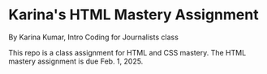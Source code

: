 # Karina's HTML Mastery Assignment

By Karina Kumar, Intro Coding for Journalists class

This repo is a class assignment for HTML and CSS mastery. The HTML mastery assignment is due Feb. 1, 2025.
